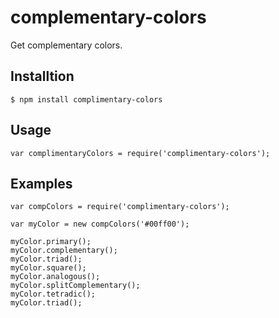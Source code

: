 # complementary-colors

Get complementary colors.

## Installtion

    $ npm install complimentary-colors

## Usage

    var complimentaryColors = require('complimentary-colors');
    
## Examples

    var compColors = require('complimentary-colors');
    
    var myColor = new compColors('#00ff00');
    
    myColor.primary();
    myColor.complementary();
    myColor.triad();
    myColor.square();
    myColor.analogous();
    myColor.splitComplementary();
    myColor.tetradic();
    myColor.triad();
